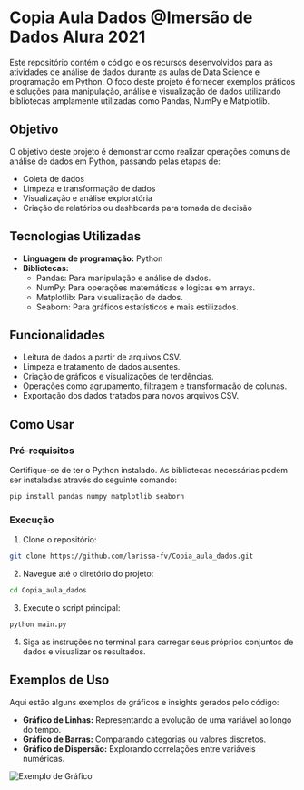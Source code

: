 

# Copia Aula Dados @Imersão de Dados Alura 2021

Este repositório contém o código e os recursos desenvolvidos para as atividades de análise de dados durante as aulas de Data Science e programação em Python. O foco deste projeto é fornecer exemplos práticos e soluções para manipulação, análise e visualização de dados utilizando bibliotecas amplamente utilizadas como Pandas, NumPy e Matplotlib.

## Objetivo

O objetivo deste projeto é demonstrar como realizar operações comuns de análise de dados em Python, passando pelas etapas de:

- Coleta de dados
- Limpeza e transformação de dados
- Visualização e análise exploratória
- Criação de relatórios ou dashboards para tomada de decisão

## Tecnologias Utilizadas

- **Linguagem de programação:** Python
- **Bibliotecas:** 
  - Pandas: Para manipulação e análise de dados.
  - NumPy: Para operações matemáticas e lógicas em arrays.
  - Matplotlib: Para visualização de dados.
  - Seaborn: Para gráficos estatísticos e mais estilizados.

## Funcionalidades

- Leitura de dados a partir de arquivos CSV.
- Limpeza e tratamento de dados ausentes.
- Criação de gráficos e visualizações de tendências.
- Operações como agrupamento, filtragem e transformação de colunas.
- Exportação dos dados tratados para novos arquivos CSV.

## Como Usar

### Pré-requisitos

Certifique-se de ter o Python instalado. As bibliotecas necessárias podem ser instaladas através do seguinte comando:

```bash
pip install pandas numpy matplotlib seaborn
```

### Execução

1. Clone o repositório:

```bash
git clone https://github.com/larissa-fv/Copia_aula_dados.git
```

2. Navegue até o diretório do projeto:

```bash
cd Copia_aula_dados
```

3. Execute o script principal:

```bash
python main.py
```

4. Siga as instruções no terminal para carregar seus próprios conjuntos de dados e visualizar os resultados.

## Exemplos de Uso

Aqui estão alguns exemplos de gráficos e insights gerados pelo código:

- **Gráfico de Linhas:** Representando a evolução de uma variável ao longo do tempo.
- **Gráfico de Barras:** Comparando categorias ou valores discretos.
- **Gráfico de Dispersão:** Explorando correlações entre variáveis numéricas.

![Exemplo de Gráfico](path/para/o/grafico.png)

